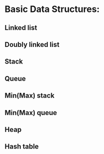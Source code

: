 # Basic Data Structures:

## Linked list

## Doubly linked list

## Stack

## Queue

## Min(Max) stack

## Min(Max) queue

## Heap

## Hash table
  


